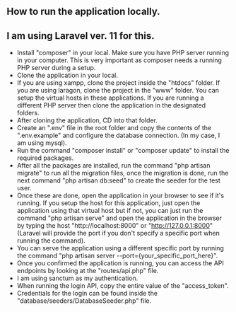 ## How to run the application locally.

## I am using Laravel ver. 11 for this.

-   Install "composer" in your local. Make sure you have PHP server running in your computer. This is very important as composer needs a running PHP server during a setup.
-   Clone the application in your local.
-   If you are using xampp, clone the project inside the "htdocs" folder. If you are using laragon, clone the project in the "www" folder. You can setup the virtual hosts in these applications. If you are running a different PHP server then clone the application in the designated folders.
-   After cloning the application, CD into that folder.
-   Create an ".env" file in the root folder and copy the contents of the ".env.example" and configure the database connection. (In my case, I am using mysql).
-   Run the command "composer install" or "composer update" to install the required packages.
-   After all the packages are installed, run the command "php artisan migrate" to run all the migration files, once the migration is done, run the next command "php artisan db:seed" to create the seeder for the test user.
-   Once these are done, open the application in your browser to see if it's running. If you setup the host for this application, just open the application using that virtual host but if not, you can just run the command "php artisan serve" and open the application in the browser by typing the host "http://localhost:8000" or "http://127.0.0.1:8000" (Laravel will provide the port if you don't specify a specific port when running the command).
-   You can serve the application using a different specific port by running the command "php artisan server --port={your_specific_port_here}".
-   Once you confirmed the application is running, you can access the API endpoints by looking at the "routes/api.php" file.
-   I am using sanctum as my authentication.
-   When running the login API, copy the entire value of the "access_token".
-   Credentials for the login can be found inside the "database/seeders/DatabaseSeeder.php" file.
